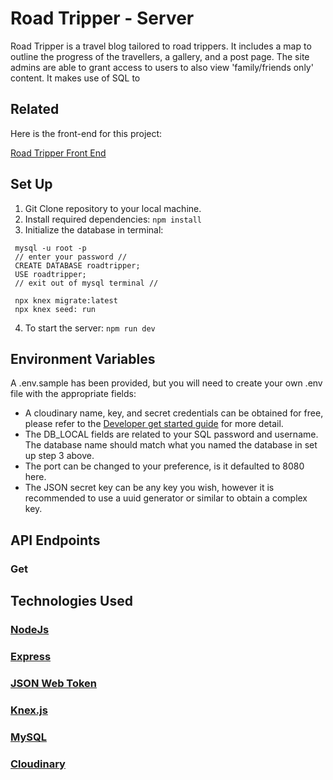 # Road Tripper - Server 
Road Tripper is a travel blog tailored to road trippers. It includes a map to outline the progress of the travellers, a gallery, and a post page. The site admins are able to grant access to users to also view 'family/friends only' content. It makes use of SQL to 

## Related
Here is the front-end for this project:

[Road Tripper Front End](https://github.com/erit27/road-tripper-frontend)



## Set Up
1. Git Clone repository to your local machine. 
2. Install required dependencies: 
``` npm install ```
3. Initialize the database in terminal:
``` 
 mysql -u root -p
 // enter your password //
 CREATE DATABASE roadtripper;
 USE roadtripper;
 // exit out of mysql terminal //

 npx knex migrate:latest
 npx knex seed: run
```
4. To start the server: 
``` npm run dev ```

## Environment Variables
A .env.sample has been provided, but you will need to create your own .env file with the appropriate fields: 
* A cloudinary name, key, and secret credentials can be obtained for free, please refer to the [Developer get started guide](https://cloudinary.com/documentation/how_to_integrate_cloudinary) for more detail. 
* The DB_LOCAL fields are related to your SQL password and username. The database name should match what you named the database in set up step 3 above.
* The port can be changed to your preference, is it defaulted to 8080 here.
* The JSON secret key can be any key you wish, however it is recommended to use a uuid generator or similar to obtain a complex key. 

## API Endpoints
### Get



## Technologies Used
### [NodeJs](https://nodejs.org/en/)
### [Express](https://expressjs.com/)
### [JSON Web Token](https://jwt.io/)
### [Knex.js](https://knexjs.org/)
### [MySQL](https://www.mysql.com/)
### [Cloudinary](https://cloudinary.com/)
<!-- ###Framework: React
###API's: Cloudinary, Google Maps
###Librarys: -->
